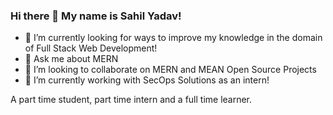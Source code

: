 ### Hi there 👋 My name is Sahil Yadav!
- 🌱 I’m currently looking for ways to improve my knowledge in the domain of Full Stack Web Development!
- 💬 Ask me about MERN
- 👯 I’m looking to collaborate on MERN and MEAN Open Source Projects
- 🔭 I’m currently working with SecOps Solutions as an intern!

A part time student, part time intern and a full time learner.

<!--
**Yadav106/Yadav106** is a ✨ _special_ ✨ repository because its `README.md` (this file) appears on your GitHub profile.

Here are some ideas to get you started:

- 🔭 I’m currently working on ...
- 🌱 I’m currently learning ...
- 👯 I’m looking to collaborate on ...
- 🤔 I’m looking for help with ...
- 💬 Ask me about ...
- 📫 How to reach me: ...
- 😄 Pronouns: ...
- ⚡ Fun fact: ...
-->
